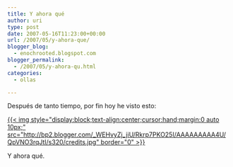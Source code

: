 ```yaml
---
title: Y ahora qué
author: uri
type: post
date: 2007-05-16T11:23:00+00:00
url: /2007/05/y-ahora-que/
blogger_blog:
  - enochrooted.blogspot.com
blogger_permalink:
  - /2007/05/y-ahora-qu.html
categories:
  - ollas

---
```

Después de tanto tiempo, por fin hoy he visto esto:

[{{< img style="display:block;text-align:center;cursor:hand;margin:0 auto 10px;" src="http://bp2.blogger.com/_WEHvyZj_jiU/Rkrp7PKO25I/AAAAAAAAA4U/QpVNO3rqJtI/s320/credits.jpg" border="0" >}}][1]

Y ahora qué.

 [1]: http://bp2.blogger.com/_WEHvyZj_jiU/Rkrp7PKO25I/AAAAAAAAA4U/QpVNO3rqJtI/s1600-h/credits.jpg